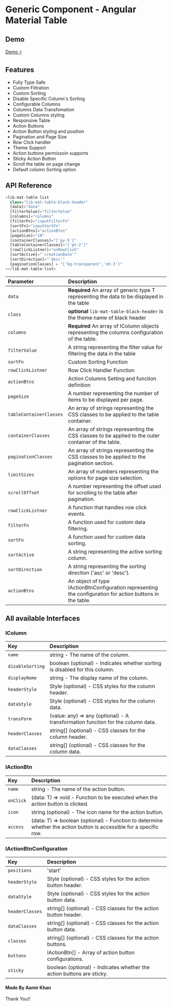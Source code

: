 # Generic Component - Angular Material Table
## Demo

[Demo ⚡️](https://stackblitz.com/edit/github-yixpbs)


## Features

- Fully Type Safe
- Custom Filtration
- Custom Sorting
- Disable Specific Column's Sorting
- Configurable Columns
- Columns Data Transfomation
- Custom Columns styling
- Responsive Table
- Action Buttons
- Action Button styling and position
- Pagination and Page Size
- Row Click handler
- Theme Support
- Action buttons permissoin supports
- Sticky Action Button
- Scroll the table on page change
- Default column Sorting option

## API Reference

```js
<lib-mat-table-list
  class="lib-mat-table-black-header"
  [data]="data"
  [filterValue]="filterValue"
  [columns]="columns"
  [filterFn]="inputFilterFn"
  [sortFn]="inputSortFn"
  [actionBtns]="actionBtns"
  [pageSize]="10"
  [containerClasses]="['py-5']"
  [tableContainerClasses]="['pt-2']"
  [rowClickListner]="onRowClick"
  [sortActive]="'creationDate'"
  [sortDirection]="'desc'"
  [paginationClasses] = "['bg-transparent','mt-3']"
></lib-mat-table-list>
```

| Parameter               | Description                                                      |
| :---------------------- | :--------------------------------------------------------------- |
| `data`                  | **Required** An array of generic type T representing the data to be displayed in the table |
| `class`                  | **optional** `lib-mat-table-black-header` is the theme name of black header|
| `columns`               | **Required** An array of IColumn objects representing the columns configuration of the table.|
| `filterValue`           | A string representing the filter value for filtering the data in the table|
| `sortFn`                | Custom Sorting Function                                          |
| `rowClickListner`       | Row Click Handler Function                                       |
| `actionBtns`            | Action Columns Setting and function definition                   |
| `pageSize`              | A number representing the number of items to be displayed per page.|
| `tableContainerClasses` | An array of strings representing the CSS classes to be applied to the table container.|
| `containerClasses`      | An array of strings representing the CSS classes to be applied to the outer container of the table. |
| `paginationClasses`     | An array of strings representing the CSS classes to be applied to the pagination section. |
| `limitSizes`            |  An array of numbers representing the options for page size selection.|
|`scrollOffset`           | A number representing the offset used for scrolling to the table after pagination.|
|`rowClickListner`        | A function that handles row click events.|
|`filterFn`               | A function used for custom data filtering.|
| `sortFn` | A function used for custom data sorting.|
| `sortActive` | A string representing the active sorting column. |
|`sortDirection` | A string representing the sorting direction ('asc' or 'desc').|
|`actionBtns` | An object of type IActionBtnConfiguration representing the configuration for action buttons in the table.|


##  All available Interfaces
### IColumn
| Key               | Description                                                      |
| :---------------------- | :--------------------------------------------------------------- |
|`name`| string - The name of the column.|
|`disableSorting`| boolean (optional) - Indicates whether sorting is disabled for this column.|
|`displayName`| string - The display name of the column.|
|`headerStyle`| Style (optional) - CSS styles for the column header.|
|`dataStyle`| Style (optional) - CSS styles for the column data.|
|`transForm`| (value: any) => any (optional) - A transformation function for the column data.|
|`headerClasses`| string[] (optional) - CSS classes for the column header.|
|`dataClasses`| string[] (optional) - CSS classes for the column data.|

### IActionBtn<T>
| Key               | Description                                                      |
| :---------------------- | :--------------------------------------------------------------- |
|`name`| string - The name of the action button.|
|`onClick`| (data: T) => void - Function to be executed when the action button is clicked.|
|`icon` | string (optional) - The icon name for the action button.|
|`access`| (data: T) => boolean (optional) - Function to determine whether the action button is accessible for a specific row.

### IActionBtnConfiguration<T>
| Key               | Description                                                      |
| :---------------------- | :--------------------------------------------------------------- |
|`positions`| 'start' | 'end' - Position of the action buttons relative to the columns.|
|`headerStyle`| Style (optional) - CSS styles for the action button header.|
|`dataStyle`| Style (optional) - CSS styles for the action button data.|
|`headerClasses`| string[] (optional) - CSS classes for the action button header.|
|`dataClasses`| string[] (optional) - CSS classes for the action button data.|
|`classes`| string[] (optional) - CSS classes for the action buttons.|
|`buttons`| IActionBtn<T>[] - Array of action button configurations.|
|`sticky` | boolean (optional) - Indicates whether the action buttons are sticky.|



#### Made By Aamir Khan

Thank You!! 

